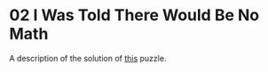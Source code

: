 # 02 I Was Told There Would Be No Math

A description of the solution of [this](https://adventofcode.com/2015/day/2) puzzle.
